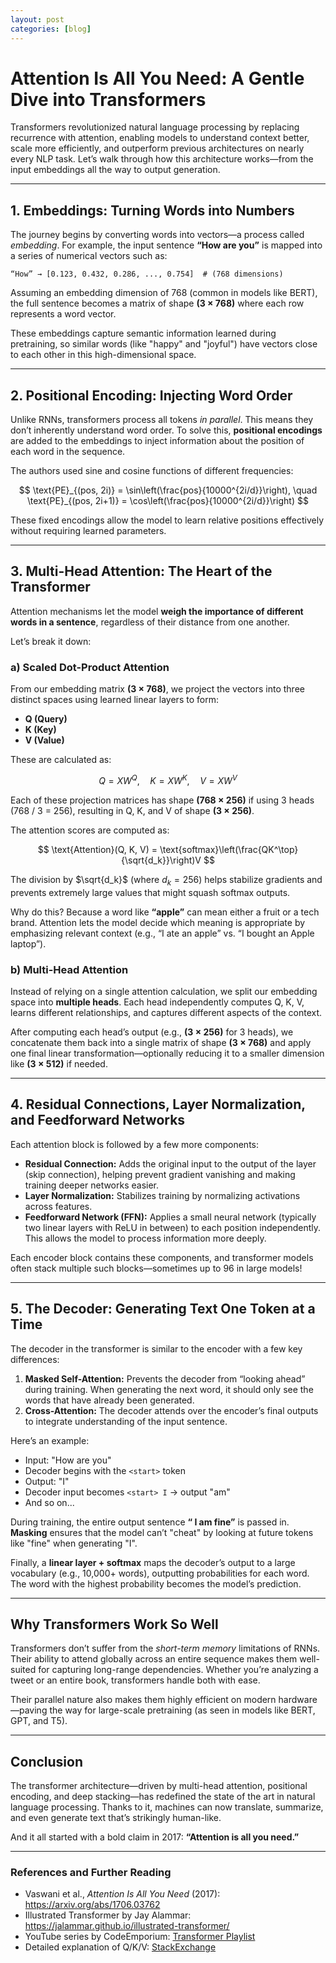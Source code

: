 ```yaml
---
layout: post
categories: [blog]
---
```


# Attention Is All You Need: A Gentle Dive into Transformers
Transformers revolutionized natural language processing by replacing recurrence with attention, enabling models to understand context better, scale more efficiently, and outperform previous architectures on nearly every NLP task. Let’s walk through how this architecture works—from the input embeddings all the way to output generation.

---

## 1. Embeddings: Turning Words into Numbers
The journey begins by converting words into vectors—a process called *embedding*. For example, the input sentence **“How are you”** is mapped into a series of numerical vectors such as:

`“How” → [0.123, 0.432, 0.286, ..., 0.754]  # (768 dimensions)`

Assuming an embedding dimension of 768 (common in models like BERT), the full sentence becomes a matrix of shape **(3 × 768)** where each row represents a word vector.

These embeddings capture semantic information learned during pretraining, so similar words (like "happy" and "joyful") have vectors close to each other in this high-dimensional space.

---

## 2. Positional Encoding: Injecting Word Order

Unlike RNNs, transformers process all tokens *in parallel*. This means they don’t inherently understand word order. To solve this, **positional encodings** are added to the embeddings to inject information about the position of each word in the sequence.

The authors used sine and cosine functions of different frequencies:

$$
\text{PE}_{(pos, 2i)} = \sin\left(\frac{pos}{10000^{2i/d}}\right), \quad
\text{PE}_{(pos, 2i+1)} = \cos\left(\frac{pos}{10000^{2i/d}}\right)
$$

These fixed encodings allow the model to learn relative positions effectively without requiring learned parameters.

---

## 3. Multi-Head Attention: The Heart of the Transformer

Attention mechanisms let the model **weigh the importance of different words in a sentence**, regardless of their distance from one another.

Let’s break it down:

### a) Scaled Dot-Product Attention

From our embedding matrix **(3 × 768)**, we project the vectors into three distinct spaces using learned linear layers to form:

- **Q (Query)**  
- **K (Key)**  
- **V (Value)**  

These are calculated as:

$$
Q = XW^Q,\quad K = XW^K,\quad V = XW^V
$$

Each of these projection matrices has shape **(768 × 256)** if using 3 heads (768 / 3 = 256), resulting in Q, K, and V of shape **(3 × 256)**.

The attention scores are computed as:

$$
\text{Attention}(Q, K, V) = \text{softmax}\left(\frac{QK^\top}{\sqrt{d_k}}\right)V
$$

The division by $\sqrt{d_k}$ (where $d_k = 256$) helps stabilize gradients and prevents extremely large values that might squash softmax outputs.

Why do this? Because a word like **“apple”** can mean either a fruit or a tech brand. Attention lets the model decide which meaning is appropriate by emphasizing relevant context (e.g., “I ate an apple” vs. “I bought an Apple laptop”).

### b) Multi-Head Attention

Instead of relying on a single attention calculation, we split our embedding space into **multiple heads**. Each head independently computes Q, K, V, learns different relationships, and captures different aspects of the context.

After computing each head’s output (e.g., **(3 × 256)** for 3 heads), we concatenate them back into a single matrix of shape **(3 × 768)** and apply one final linear transformation—optionally reducing it to a smaller dimension like **(3 × 512)** if needed.

---

## 4. Residual Connections, Layer Normalization, and Feedforward Networks

Each attention block is followed by a few more components:

- **Residual Connection:** Adds the original input to the output of the layer (skip connection), helping prevent gradient vanishing and making training deeper networks easier.
- **Layer Normalization:** Stabilizes training by normalizing activations across features.
- **Feedforward Network (FFN):** Applies a small neural network (typically two linear layers with ReLU in between) to each position independently. This allows the model to process information more deeply.

Each encoder block contains these components, and transformer models often stack multiple such blocks—sometimes up to 96 in large models!

---

## 5. The Decoder: Generating Text One Token at a Time

The decoder in the transformer is similar to the encoder with a few key differences:

1. **Masked Self-Attention:** Prevents the decoder from “looking ahead” during training. When generating the next word, it should only see the words that have already been generated.
2. **Cross-Attention:** The decoder attends over the encoder’s final outputs to integrate understanding of the input sentence.

Here’s an example:

- Input: "How are you"
- Decoder begins with the `<start>` token
- Output: "I"
- Decoder input becomes `<start> I` → output "am"
- And so on...

During training, the entire output sentence **“<start> I am fine”** is passed in. **Masking** ensures that the model can’t "cheat" by looking at future tokens like "fine" when generating "I".

Finally, a **linear layer + softmax** maps the decoder’s output to a large vocabulary (e.g., 10,000+ words), outputting probabilities for each word. The word with the highest probability becomes the model’s prediction.

---

## Why Transformers Work So Well

Transformers don’t suffer from the *short-term memory* limitations of RNNs. Their ability to attend globally across an entire sequence makes them well-suited for capturing long-range dependencies. Whether you’re analyzing a tweet or an entire book, transformers handle both with ease.

Their parallel nature also makes them highly efficient on modern hardware—paving the way for large-scale pretraining (as seen in models like BERT, GPT, and T5).

---

## Conclusion

The transformer architecture—driven by multi-head attention, positional encoding, and deep stacking—has redefined the state of the art in natural language processing. Thanks to it, machines can now translate, summarize, and even generate text that’s strikingly human-like.

And it all started with a bold claim in 2017: **“Attention is all you need.”**

---

### References and Further Reading
- Vaswani et al., *Attention Is All You Need* (2017): https://arxiv.org/abs/1706.03762  
- Illustrated Transformer by Jay Alammar: https://jalammar.github.io/illustrated-transformer/  
- YouTube series by CodeEmporium: [Transformer Playlist](https://www.youtube.com/playlist?list=PLs8w1Cdi-zvYskDS2icIItfZgxclApVLv)  
- Detailed explanation of Q/K/V: [StackExchange](https://stats.stackexchange.com/questions/421935/what-exactly-are-keys-queries-and-values-in-attention-mechanisms)

